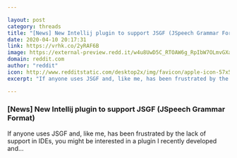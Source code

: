 ```yaml
---

layout: post
category: threads
title: "[News] New Intellij plugin to support JSGF (JSpeech Grammar Format)"
date: 2020-04-10 20:17:31
link: https://vrhk.co/2yRAF6B
image: https://external-preview.redd.it/w4u8UwD5C_RTOAW6g_RpIbW7OLmvGXans7KY4fxMwCk.jpg?width=420&height=219.895287958&auto=webp&crop=420:219.895287958,smart&s=cd2909ff6c893db75e6358006af460d63eb1754f
domain: reddit.com
author: "reddit"
icon: http://www.redditstatic.com/desktop2x/img/favicon/apple-icon-57x57.png
excerpt: "If anyone uses JSGF and, like me, has been frustrated by the lack of support in IDEs, you might be interested in a plugin I recently developed and..."

---
```


### [News] New Intellij plugin to support JSGF (JSpeech Grammar Format)

If anyone uses JSGF and, like me, has been frustrated by the lack of support in IDEs, you might be interested in a plugin I recently developed and...